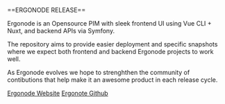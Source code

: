 ==ERGONODE RELEASE==

Ergonode is an Opensource PIM with sleek frontend UI
using Vue CLI + Nuxt, and backend APIs via Symfony.

The repository aims to provide easier deployment and
specific snapshots where we expect both frontend and 
backend Ergonode projects to work well.

As Ergonode evolves we hope to strenghthen the community
of contibutions that help make it an awesome product
in each release cycle.

[Ergonode Website](https://www.ergonode.com)
[Ergonote Github](https://github.com/ergonode)

